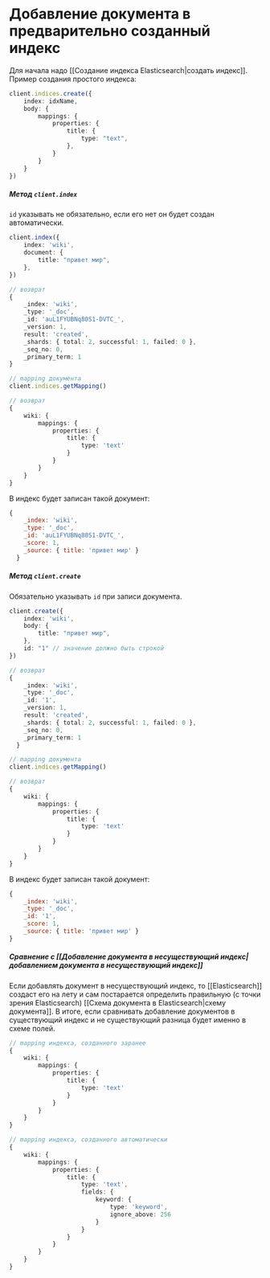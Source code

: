 
# Добавление документа в предварительно созданный индекс


Для начала надо [[Создание индекса Elasticsearch|создать индекс]]. Пример создания простого индекса:

```typescript
client.indices.create({
	index: idxName,
	body: {
		mappings: {
			properties: {
				title: {
					type: "text",
				},
			}
		}
	}
})
```



##### Метод `client.index`
`id` указывать не обязательно, если его нет он будет создан автоматически.


```typescript
client.index({
	index: 'wiki',
	document: {
		title: "привет мир",
	},
})

// возврат
{
    _index: 'wiki',
    _type: '_doc',
    _id: 'auL1FYUBNq80S1-DVTC_',
    _version: 1,
    result: 'created',
    _shards: { total: 2, successful: 1, failed: 0 },
    _seq_no: 0,
    _primary_term: 1
}

// mapping документа
client.indices.getMapping()

// возврат
{ 
	wiki: { 
		mappings: { 
			properties: { 
				title: { 
					type: 'text' 
				} 
			} 
		}
	} 
}
```


В индекс будет записан такой документ:
```js
{
    _index: 'wiki',
    _type: '_doc',
    _id: 'auL1FYUBNq80S1-DVTC_',
    _score: 1,
    _source: { title: 'привет мир' }
  }
```

##### Метод `client.create`
Обязательно указывать `id` при записи документа.

```typescript
client.create({
	index: 'wiki',
	body: {
		title: "привет мир",
	},
	id: "1" // значение должно быть строкой
})

// возврат
{
    _index: 'wiki',
    _type: '_doc',
    _id: '1',
    _version: 1,
    result: 'created',
    _shards: { total: 2, successful: 1, failed: 0 },
    _seq_no: 0,
    _primary_term: 1
  }

// mapping документа
client.indices.getMapping()

// возврат
{ 
	wiki: { 
		mappings: { 
			properties: { 
				title: { 
					type: 'text' 
				} 
			} 
		}
	} 
}
```

В индекс будет записан такой документ:
```js
{
    _index: 'wiki',
    _type: '_doc',
    _id: '1',
    _score: 1,
    _source: { title: 'привет мир' }
}
```


##### Сравнение с [[Добавление документа в несуществующий индекс|добавлением документа в несуществующий индекс]]

Если добавлять документ в несуществующий индекс, то [[Elasticsearch]] создаст его на лету и сам постарается определить правильную (с точки зрения Elasticsearch) [[Схема документа в Elasticsearch|схему документа]]. В итоге, если сравнивать добавление документов в существующий индекс и не существующий разница будет именно в схеме полей.

```typescript
// mapping индекса, созданного заранее
{ 
	wiki: { 
		mappings: { 
			properties: { 
				title: { 
					type: 'text' 
				} 
			} 
		}
	} 
}

// mapping индекса, созданного автоматически
{ 
	wiki: { 
		mappings: { 
			properties: { 
				title: { 
					type: 'text', 
					fields: { 
						keyword: { 
							type: 'keyword', 
							ignore_above: 256 
						} 
					} 
				} 
			} 
		}
	} 
}
```